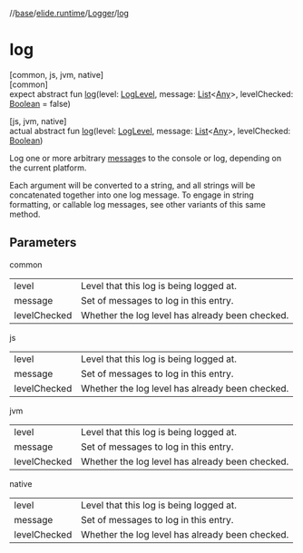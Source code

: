 //[base](../../../index.md)/[elide.runtime](../index.md)/[Logger](index.md)/[log](log.md)

# log

[common, js, jvm, native]\
[common]\
expect abstract fun [log](log.md)(level: [LogLevel](../-log-level/index.md), message: [List](https://kotlinlang.org/api/latest/jvm/stdlib/kotlin.collections/-list/index.html)&lt;[Any](https://kotlinlang.org/api/latest/jvm/stdlib/kotlin/-any/index.html)&gt;, levelChecked: [Boolean](https://kotlinlang.org/api/latest/jvm/stdlib/kotlin/-boolean/index.html) = false)

[js, jvm, native]\
actual abstract fun [log](log.md)(level: [LogLevel](../-log-level/index.md), message: [List](https://kotlinlang.org/api/latest/jvm/stdlib/kotlin.collections/-list/index.html)&lt;[Any](https://kotlinlang.org/api/latest/jvm/stdlib/kotlin/-any/index.html)&gt;, levelChecked: [Boolean](https://kotlinlang.org/api/latest/jvm/stdlib/kotlin/-boolean/index.html))

Log one or more arbitrary [message](log.md)s to the console or log, depending on the current platform.

Each argument will be converted to a string, and all strings will be concatenated together into one log message. To engage in string formatting, or callable log messages, see other variants of this same method.

## Parameters

common

| | |
|---|---|
| level | Level that this log is being logged at. |
| message | Set of messages to log in this entry. |
| levelChecked | Whether the log level has already been checked. |

js

| | |
|---|---|
| level | Level that this log is being logged at. |
| message | Set of messages to log in this entry. |
| levelChecked | Whether the log level has already been checked. |

jvm

| | |
|---|---|
| level | Level that this log is being logged at. |
| message | Set of messages to log in this entry. |
| levelChecked | Whether the log level has already been checked. |

native

| | |
|---|---|
| level | Level that this log is being logged at. |
| message | Set of messages to log in this entry. |
| levelChecked | Whether the log level has already been checked. |
